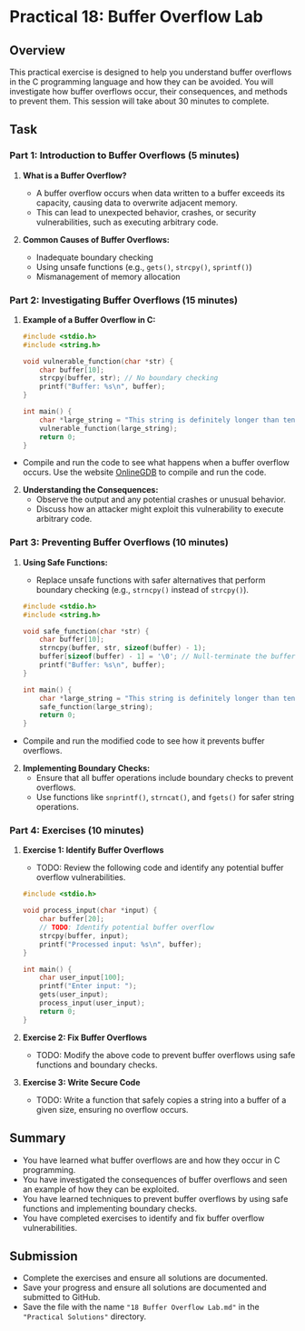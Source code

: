 # Practical 18: Buffer Overflow Lab

## Overview

This practical exercise is designed to help you understand buffer overflows in the C programming language and how they can be avoided. You will investigate how buffer overflows occur, their consequences, and methods to prevent them. This session will take about 30 minutes to complete.

## Task

### Part 1: Introduction to Buffer Overflows (5 minutes)

1. **What is a Buffer Overflow?**
   - A buffer overflow occurs when data written to a buffer exceeds its capacity, causing data to overwrite adjacent memory.
   - This can lead to unexpected behavior, crashes, or security vulnerabilities, such as executing arbitrary code.

2. **Common Causes of Buffer Overflows:**
   - Inadequate boundary checking
   - Using unsafe functions (e.g., `gets()`, `strcpy()`, `sprintf()`)
   - Mismanagement of memory allocation

### Part 2: Investigating Buffer Overflows (15 minutes)

1. **Example of a Buffer Overflow in C:**

    ```c
    #include <stdio.h>
    #include <string.h>

    void vulnerable_function(char *str) {
        char buffer[10];
        strcpy(buffer, str); // No boundary checking
        printf("Buffer: %s\n", buffer);
    }

    int main() {
        char *large_string = "This string is definitely longer than ten characters!";
        vulnerable_function(large_string);
        return 0;
    }
    ```

- Compile and run the code to see what happens when a buffer overflow occurs. Use the website [OnlineGDB](https://www.onlinegdb.com/online_c_compiler) to compile and run the code.

2. **Understanding the Consequences:**
   - Observe the output and any potential crashes or unusual behavior.
   - Discuss how an attacker might exploit this vulnerability to execute arbitrary code.

### Part 3: Preventing Buffer Overflows (10 minutes)

1. **Using Safe Functions:**
   - Replace unsafe functions with safer alternatives that perform boundary checking (e.g., `strncpy()` instead of `strcpy()`).

    ```c
    #include <stdio.h>
    #include <string.h>

    void safe_function(char *str) {
        char buffer[10];
        strncpy(buffer, str, sizeof(buffer) - 1);
        buffer[sizeof(buffer) - 1] = '\0'; // Null-terminate the buffer
        printf("Buffer: %s\n", buffer);
    }

    int main() {
        char *large_string = "This string is definitely longer than ten characters!";
        safe_function(large_string);
        return 0;
    }
    ```

- Compile and run the modified code to see how it prevents buffer overflows.

2. **Implementing Boundary Checks:**
   - Ensure that all buffer operations include boundary checks to prevent overflows.
   - Use functions like `snprintf()`, `strncat()`, and `fgets()` for safer string operations.

### Part 4: Exercises (10 minutes)

1. **Exercise 1: Identify Buffer Overflows**
   - TODO: Review the following code and identify any potential buffer overflow vulnerabilities.
   
    ```c
    #include <stdio.h>

    void process_input(char *input) {
        char buffer[20];
        // TODO: Identify potential buffer overflow
        strcpy(buffer, input);
        printf("Processed input: %s\n", buffer);
    }

    int main() {
        char user_input[100];
        printf("Enter input: ");
        gets(user_input);
        process_input(user_input);
        return 0;
    }
    ```

2. **Exercise 2: Fix Buffer Overflows**
   - TODO: Modify the above code to prevent buffer overflows using safe functions and boundary checks.

3. **Exercise 3: Write Secure Code**
   - TODO: Write a function that safely copies a string into a buffer of a given size, ensuring no overflow occurs.

## Summary

- You have learned what buffer overflows are and how they occur in C programming.
- You have investigated the consequences of buffer overflows and seen an example of how they can be exploited.
- You have learned techniques to prevent buffer overflows by using safe functions and implementing boundary checks.
- You have completed exercises to identify and fix buffer overflow vulnerabilities.

## Submission

- Complete the exercises and ensure all solutions are documented.
- Save your progress and ensure all solutions are documented and submitted to GitHub.
- Save the file with the name `"18 Buffer Overflow Lab.md"` in the `"Practical Solutions"` directory.
